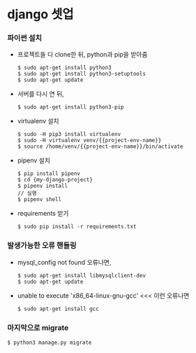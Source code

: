 # django 셋업


### 파이썬 설치
- 프로젝트들 다 clone한 뒤, python과 pip을 받아줌

      $ sudo apt-get install python3
      $ sudo apt-get install python3-setuptools
      $ sudo apt-get update

- 서버를 다시 연 뒤,

      $ sudo apt-get install python3-pip
    
- virtualenv 설치 

      $ sudo -H pip3 install virtualenv
      $ sudo -H virtualenv venv/{{project-env-name}}
      $ source /home/venv/{{project-env-name}}/bin/activate
        
- pipenv 설치

      $ pip install pipenv
      $ cd {my-django-project}
      $ pipenv install
      // 실행
      $ pipenv shell

- requirements 받기

      $ sudo pip install -r requirements.txt
    
    
### 발생가능한 오류 핸들링
- mysql_config not found 오류나면,

      $ sudo apt-get install libmysqlclient-dev
      $ sudo apt-get update

- unable to execute 'x86_64-linux-gnu-gcc' <<< 이런 오류나면
    
      $ sudo apt-get install gcc


### 마지막으로 migrate
    $ python3 manage.py migrate